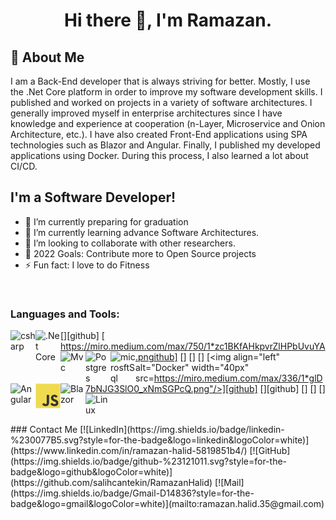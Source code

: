 <h1 align="center"> Hi there 👋, I'm Ramazan. </h1>

## 🚀 About Me 
   I am a Back-End developer that is always striving for better. Mostly, I use the .Net Core platform in order to improve my software development skills. I published  and  worked on projects in a variety of software architectures. I generally improved myself in enterprise architectures since I have knowledge and experience at cooperation (n-Layer, Microservice and Onion Architecture, etc.). I have also created Front-End applications using SPA technologies such as Blazor and Angular. Finally, I published my developed applications using Docker. During this process, I also learned a lot about CI/CD.


## I'm a Software Developer!
 
- 🔭 I’m currently preparing for graduation
- 🌱 I’m currently learning advance Software Architectures.
- 👯 I’m looking to collaborate with other researchers.
- 🥅 2022 Goals: Contribute more to Open Source projects
- ⚡ Fun fact: I love to do Fitness
<br />

### Languages and Tools:
[<img align="left" alt="csharp" width="40px" src="https://upload.wikimedia.org/wikipedia/commons/thumb/0/0d/C_Sharp_wordmark.svg/240px-C_Sharp_wordmark.svg.png"/>][github]
[<img align="left" alt=".Net Core" width="40px" src="https://miro.medium.com/max/750/1*zc1BKfAHkpvrZlHPbUvuYA.png"/>https://miro.medium.com/max/750/1*zc1BKfAHkpvrZlHPbUvuYA.pngithub]
[<img align="left" alt="Mvc" width="40px" src="https://www.ismailgursoy.com.tr/wp-content/uploads/2020/08/asp-net-core-mvc-1.jpg"/>] 
[<img align="left" alt="Postgres" width="40px" src="https://upload.wikimedia.org/wikipedia/commons/thumb/2/29/Postgresql_elephant.svg/1200px-Postgresql_elephant.svg.png"/>] 
[<img align="left" alt="microsftSql" width="40px" src="http://blog.inetmar.com/wp-content/uploads/2017/10/MSSQLServer.png"/>] 
[<img align="left" alt="Docker" width="40px" src=https://miro.medium.com/max/336/1*glD7bNJG3SlO0_xNmSGPcQ.png"/>][github]
[<img align="left" alt="Angular" width="40px" src="https://miro.medium.com/max/760/1*IpJblEKT0Rbrg61W_LM0-A.png"/>][github]
[<img align="left" alt="JavaScript" width="40px" src="https://github.com/devicons/devicon/blob/master/icons/javascript/javascript-original.svg"/>] 
[<img align="left" alt="Blazor" width="40px" src="https://www.howtogeek.com/wp-content/uploads/csit/2021/08/bca5f5f6-1.png?width=1198&trim=1,1&bg-color=000&pad=1,1"/>] 
[<img align="left" alt="Linux" width="40px" src="https://upload.wikimedia.org/wikipedia/commons/thumb/3/35/Tux.svg/1200px-Tux.svg.png"/>]

 


<br />

<br />
 ### Contact Me
[![LinkedIn](https://img.shields.io/badge/linkedin-%230077B5.svg?style=for-the-badge&logo=linkedin&logoColor=white)](https://www.linkedin.com/in/ramazan-halid-5819851b4/)
[![GitHub](https://img.shields.io/badge/github-%23121011.svg?style=for-the-badge&logo=github&logoColor=white)](https://github.com/salihcantekin/RamazanHalid)
[![Mail](https://img.shields.io/badge/Gmail-D14836?style=for-the-badge&logo=gmail&logoColor=white)](mailto:ramazan.halid.35@gmail.com)
 

